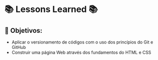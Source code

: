 # 📚 Lessons Learned 📚
## 🎯 Objetivos: 
* Aplicar o versionamento de códigos com o uso dos princípios do Git e GitHub 
* Construir uma página Web através dos fundamentos do HTML e CSS
